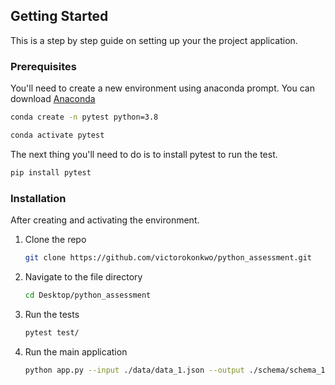 ## Getting Started

This is a step by step guide on setting up your the project application.

### Prerequisites

You'll need to create a new environment using anaconda prompt. You can download [Anaconda](https://www.anaconda.com/)

```sh
conda create -n pytest python=3.8
```

```sh
conda activate pytest
```

The next thing you'll need to do is to install pytest to run the test.

```sh
pip install pytest
```

### Installation
After creating and activating the environment.

1. Clone the repo
    ```sh
    git clone https://github.com/victorokonkwo/python_assessment.git
    ```

2. Navigate to the file directory

    ```sh
    cd Desktop/python_assessment

    ```

3. Run the tests

    ```sh
    pytest test/
    ```

4. Run the main application

    ```sh 
    python app.py --input ./data/data_1.json --output ./schema/schema_1.json
    ```






